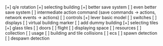 [+] q/e rotation
[+] selecting building
[+] better save system
[ ] even better save system
    [ ] intermediate action command (save commands -> actions, network events -> actions)
[ ] controls
    [+] lever basic model
    [ ] switches
    [ ] displays
[ ] virtual building marker
[ ] add dummy building
[+] selecting tiles
    [+] glass tiles
[ ] doors
[ ] flight
    [ ] displaying space
[ ] resources
    [ ] collection
    [ ] usage
[ ] building and tile collisions
[ ] ecs
    [ ] spawn detection
    [ ] despawn detection


